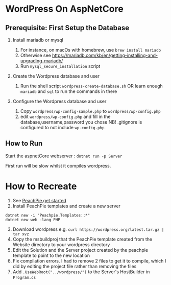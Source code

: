# WordPress On AspNetCore

## Prerequisite: First Setup the Database

1. Install mariadb or mysql
    1. For instance, on macOs with homebrew, use `brew install mariadb`
    2. Otherwise see https://mariadb.com/kb/en/getting-installing-and-upgrading-mariadb/
    3. Run `mysql_secure_installation` script

2. Create the Wordpress database and user
    1. Run the shell script `wordpress-create-database.sh` OR learn enough `mariadb` and `sql` to run the commands in there

3. Configure the Wordpress database and user

    1. Copy `wordpress/wp-config-sample.php` to `wordpress/wp-config.php`
    2. edit `wordpress/wp-config.php` and fill in the database,username,password you chose
    NB! .gitignore is configured to not include `wp-config.php`

## How to Run

Start the aspnetCore webserver : `dotnet run -p Server`

First run will be slow whilst it compiles wordpress.

# How to Recreate

1. See [PeachPie get started](https://docs.peachpie.io/get-started/)
2. Install PeachPie templates and create a new server
```
dotnet new -i "Peachpie.Templates::*"
dotnet new web -lang PHP
```
3. Download wordpress e.g. `curl https://wordpress.org/latest.tar.gz | tar xvz`
4. Copy the msbuildproj that the PeachPie template created from the Website directory to your wordpress directory
5. Edit the Solution and the Server project created by the peachpie template to point to the new location
6. Fix compilation errors. I had to remove 2 files to get it to compile, which I did by editing the project file rather than removing the files
7. Add `.UseWebRoot("../wordpress/")` to the Server's HostBuilder in `Program.cs` 
